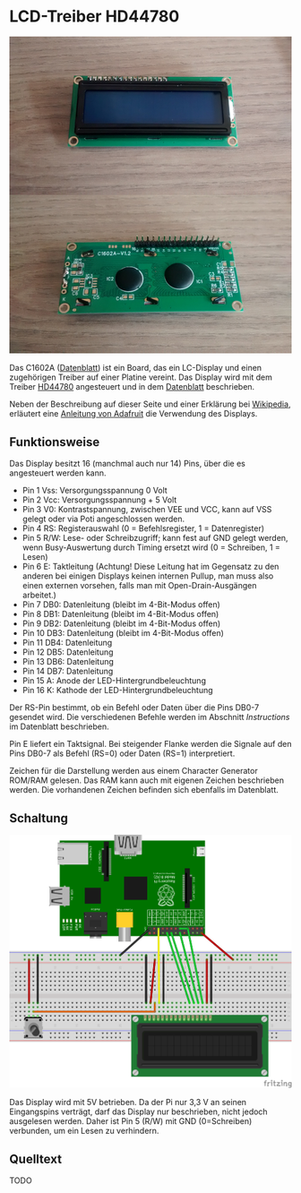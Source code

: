 LCD-Treiber HD44780 
===================

![lcd](doc/lcd.jpg)

Das C1602A ([Datenblatt](doc/C1602a.pdf)) ist ein Board, das ein
LC-Display und einen zugehörigen Treiber auf einer Platine vereint. Das
Display wird mit dem Treiber 
[HD44780](http://www.mikrocontroller.net/articles/HD44780)
angesteuert und in dem
[Datenblatt](doc/HD44780.pdf) beschrieben.

Neben der Beschreibung auf dieser Seite und einer Erklärung
bei [Wikipedia](https://de.wikipedia.org/wiki/HD44780), erläutert eine
[Anleitung von Adafruit](doc/drive-a-16x2-lcd-directly-with-a-raspberry-pi.pdf) die Verwendung des Displays.

Funktionsweise
--------------

Das Display besitzt 16 (manchmal auch nur 14) Pins, über die es
angesteuert werden kann. 

- Pin 1 Vss: Versorgungsspannung 0 Volt
- Pin 2 Vcc: Versorgungsspannung + 5 Volt
- Pin 3 V0: Kontrastspannung, zwischen VEE und VCC, kann auf VSS
  gelegt oder via Poti angeschlossen werden. 
- Pin 4 RS: Registerauswahl (0 = Befehlsregister, 1 = Datenregister)
- Pin 5 R/W: Lese- oder Schreibzugriff; kann fest auf GND gelegt
  werden, wenn Busy-Auswertung durch Timing ersetzt wird (0 =
  Schreiben, 1 = Lesen)
- Pin 6 E: Taktleitung (Achtung! Diese Leitung hat im Gegensatz zu den
  anderen bei einigen Displays keinen internen Pullup, man muss also
  einen externen vorsehen, falls man mit Open-Drain-Ausgängen
  arbeitet.)
- Pin 7 DB0: Datenleitung (bleibt im 4-Bit-Modus offen)
- Pin 8 DB1: Datenleitung (bleibt im 4-Bit-Modus offen)
- Pin 9 DB2: Datenleitung (bleibt im 4-Bit-Modus offen)
- Pin 10 DB3: Datenleitung (bleibt im 4-Bit-Modus offen)
- Pin 11 DB4: Datenleitung
- Pin 12 DB5: Datenleitung
- Pin 13 DB6: Datenleitung
- Pin 14 DB7: Datenleitung
- Pin 15 A: Anode der LED-Hintergrundbeleuchtung
- Pin 16 K: Kathode der LED-Hintergrundbeleuchtung

Der RS-Pin bestimmt, ob ein Befehl oder Daten über die Pins DB0-7
gesendet wird. Die verschiedenen Befehle werden im Abschnitt *Instructions*
im Datenblatt beschrieben. 

Pin E liefert ein Taktsignal. Bei steigender Flanke werden die Signale
auf den Pins DB0-7 als Befehl (RS=0) oder Daten (RS=1) interpretiert.

Zeichen für die Darstellung werden aus einem Character Generator ROM/RAM 
gelesen. Das RAM kann auch mit eigenen Zeichen beschrieben werden. Die
vorhandenen Zeichen befinden sich ebenfalls im Datenblatt.



Schaltung
---------

![schaltung](doc/schaltung_Steckplatine.png)

Das Display wird mit 5V betrieben. Da der Pi nur 3,3 V an seinen
Eingangspins verträgt, darf das Display nur beschrieben, nicht jedoch
ausgelesen werden. Daher ist Pin 5 (R/W) mit GND (0=Schreiben)
verbunden, um ein Lesen zu verhindern.


Quelltext
---------

TODO
